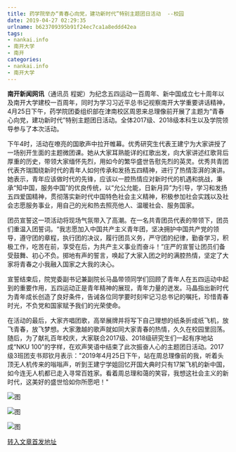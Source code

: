```yaml
---
title: 药学院举办“青春心向党，建功新时代”特别主题团日活动  --校园
date: 2019-04-27 02:29:35
urlname: b623709395b91f24ec7ca1a8eddd42ea
tags: 
- nankai.info
- 南开大学
- 南开
categories:
- nankai.info
- 南开大学
---
```


**南开新闻网讯**（通讯员 程妮）为纪念五四运动一百周年、新中国成立七十周年以及南开大学建校一百周年，同时为学习习近平总书记视察南开大学重要讲话精神，4月25日下午，药学院团委组织部在津南校区周恩来总理像前开展了主题为“青春心向党，建功新时代”特别主题团日活动。全体2017级、2018级本科生以及学院领导参与了本次活动。

下午4时，活动在嘹亮的国歌声中拉开帷幕。优秀研究生代表王建宁为大家讲授了一场别开生面的主题微团课。她从大家耳熟能详的红歌出发，向大家讲述红歌背后厚重的历史，带领大家缅怀先烈，用如今的繁华盛世告慰先烈的英灵。优秀共青团代表齐瑞围绕新时代的青年人如何传承和发扬五四精神，进行了热情澎湃的演讲。她表示，青年应该做时代的先锋，应该以一腔热情应对新时代的机遇和挑战，秉承“知中国，服务中国”的优良传统，以“允公允能，日新月异”为引导，学习和发扬五四爱国精神，贯彻落实新时代中国特色社会主义精神，积极参加社会实践以及社会志愿服务事业，用自己的光和热去照亮他人、温暖社会、服务国家。

团员宣誓这一项活动将现场气氛带入了高潮。在一名共青团员代表的带领下，团员们重温入团誓词。“我志愿加入中国共产主义青年团，坚决拥护中国共产党的领导，遵守团的章程，执行团的决议，履行团员义务，严守团的纪律，勤奋学习，积极工作，吃苦在前，享受在后，为共产主义事业而奋斗！”庄严的宣誓让团员们备受鼓舞、初心不负。掷地有声的誓言，唤起了大家入团之时的满腔热情，坚定了大家将青春之小我融入国家之大我的决心。

宣誓结束后，院党委副书记兼副院长马晶带领同学们回顾了青年人在五四运动中起到的重要作用，五四运动正是青年精神的展现，青年力量的迸发。马晶指出新时代为青年成长创造了良好条件，告诫各位同学要时刻牢记习总书记的嘱托，珍惜青春时光，不负党和国家赋予我们的光荣使命。

在活动的最后，大家齐唱团歌，高举展牌并将写下自己理想的纸条折成纸飞机，放飞青春，放飞梦想。大家激越的歌声就如同大家青春的热情，久久在校园里回荡。随后，为了献礼百年校庆，大家联合2017级、2018级研究生们一起有序地站成“NKU 100”的字样，在欢声笑语中结束了此次振奋人心的主题团日活动。2017级3班团支书郑钦月表示："2019年4月25日下午，站在周总理像前的我，听着头顶无人机传来的嗡嗡声，听到王建宁学姐回忆开国大典时只有17架飞机的新中国，如今连无人机都已走入寻常百姓家。看着周总理和蔼的笑容，我想这社会主义的新时代，这美好的盛世恰如你所愿吧！"

![图](http://news.nankai.edu.cn/pic/0/00/35/11/351146_721845.png)

![图](http://news.nankai.edu.cn/pic/0/00/35/11/351145_972358.png)

![图](http://news.nankai.edu.cn/pic/0/00/35/11/351144_328888.png)

[转入文章首发地址](http://news.nankai.edu.cn/qqxy/system/2019/04/26/000447296.shtml)
